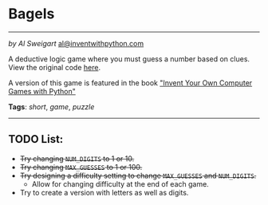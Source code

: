 # Bagels
___
_by Al Sweigart_ [al@inventwithpython.com](mailto:al@inventwithpython.com)

A deductive logic game where you must guess a number based on clues.
View the original code [here](https://nostarch.com/big-book-small-python-projects).

A version of this game is featured in the book ["Invent Your Own
Computer Games with Python"](https://nostarch.com/inventwithpython)

**Tags**: _short_, _game_, _puzzle_
___


## TODO List:

* ~~Try changing `NUM_DIGITS` to 1 or 10.~~
* ~~Try changing `MAX_GUESSES` to 1 or 100.~~
* ~~Try designing a difficulty setting to change `MAX_GUESSES` and `NUM_DIGITS`.~~
  * Allow for changing difficulty at the end of each game.
* Try to create a version with letters as well as digits.
